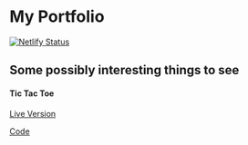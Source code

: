 # My Portfolio

[![Netlify Status](https://api.netlify.com/api/v1/badges/de32ce19-9f84-44d7-803f-e1163d923fe6/deploy-status)](https://app.netlify.com/sites/distracted-meitner-69cc6a/deploys)


## Some possibly interesting things to see

#### Tic Tac Toe
[Live Version](https://www.aaronccwong.com/tic-tac-toe)

[Code](https://github.com/AaronCCWong/portfolio/tree/master/src/util/tictactoe)
